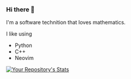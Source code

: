 ### Hi there 👋

I'm a software technition that loves mathematics.

I like using
- Python
- C++
- Neovim
[](https://img.shields.io/badge/Arch_Linux-1793D1?style=for-the-badge&logo=arch-linux&logoColor=white)

[![Your Repository's Stats](https://github-readme-stats.vercel.app/api?username=CMurtagh-LGTM&show_icons=true&theme=nord&hide_rank=true)](https://github.com/anuraghazra/github-readme-stats)
<!--[![Top Langs](https://github-readme-stats.vercel.app/api/top-langs/?username=CMurtagh-LGTM&layout=compact&theme=nord)](https://github.com/anuraghazra/github-readme-stats)-->
